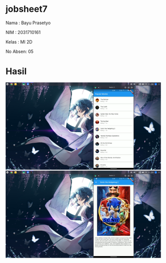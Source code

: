 # jobsheet7

Nama    : Bayu Prasetyo

NIM     : 2031710161

Kelas   : MI 2D

No Absen: 05

# Hasil
![screenshot1](screenshot_hasil/main.png)
![screenshot2](screenshot_hasil/detail.png)